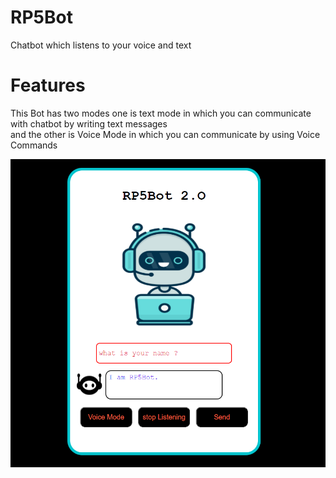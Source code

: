# RP5Bot

Chatbot which listens to your voice and text

# Features
This Bot has two modes one is text mode in which you can communicate with chatbot by writing text messages<br>
and the other is Voice Mode in which you can communicate by using Voice Commands 

<img src="images/ui.PNG">
